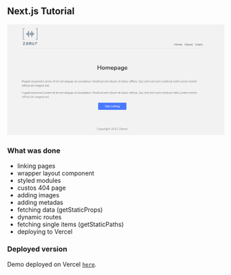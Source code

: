 ## Next.js Tutorial

![Countdown Timer Demo](screenshot.png)

### What was done

* linking pages
* wrapper layout component
* styled modules
* custos 404 page
* adding images
* adding metadas
* fetching data (getStaticProps)
* dynamic routes
* fetching single items (getStaticPaths)
* deploying to Vercel

### Deployed version

Demo deployed on Vercel [`here`](https://nextjs-tutorial-rho-ten.vercel.app/).